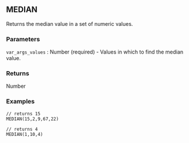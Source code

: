 ## MEDIAN

Returns the median value in a set of numeric values.

### Parameters
`var_args_values` : Number (required) - Values in which to find the median value.

### Returns
Number

### Examples
```
// returns 15
MEDIAN(15,2,9,67,22)
```

```
// returns 4
MEDIAN(1,10,4)
```